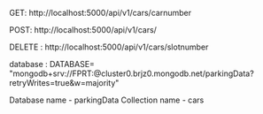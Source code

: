 GET: http://localhost:5000/api/v1/cars/carnumber

POST: http://localhost:5000/api/v1/cars/

DELETE : http://localhost:5000/api/v1/cars/slotnumber

database : DATABASE= "mongodb+srv://FPRT:@cluster0.brjz0.mongodb.net/parkingData?retryWrites=true&w=majority"

Database name - parkingData
Collection name - cars
